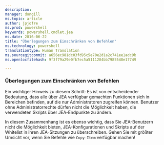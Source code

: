 ```yaml
---
description: 
manager: dongill
ms.topic: article
author: jpjofre
ms.prod: powershell
keywords: powershell,cmdlet,jea
ms.date: 2016-06-22
title: "Überlegungen zum Einschränken von Befehlen"
ms.technology: powershell
translationtype: Human Translation
ms.sourcegitcommit: a656ec981dc03fd95c5e70e2d1a2c741ee1adc9b
ms.openlocfilehash: 9f3f79a29e0fb7ec5a5111284bb7985548e17749

---
```


### Überlegungen zum Einschränken von Befehlen
Ein wichtiger Hinweis zu diesem Schritt:
Es ist von entscheidender Bedeutung, dass alle über JEA verfügbar gemachten Funktionen sich in Bereichen befinden, auf die nur Administratoren zugreifen können.
Benutzer ohne Administratorrechte dürfen nicht die Möglichkeit haben, die verwendeten Skripts über JEA-Endpunkte zu ändern.

In diesem Zusammenhang ist es ebenso wichtig, dass Sie JEA-Benutzern nicht die Möglichkeit bieten, JEA-Konfigurationen und Skripts auf der Whitelist in ihren JEA-Sitzungen zu überschreiben.
Gehen Sie mit größter Umsicht vor, wenn Sie Befehle wie `Copy-Item` verfügbar machen!




<!--HONumber=Oct16_HO1-->


